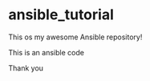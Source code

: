 # ansible_tutorial



This os my awesome Ansible repository! 

This is an ansible code 

Thank you 
